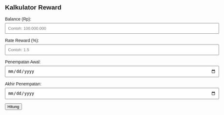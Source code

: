 <!DOCTYPE html>
<html lang="id">
<head>
  <meta charset="UTF-8">
  <title>Kalkulator Reward</title>
  <style>
    body { font-family: Arial, sans-serif; max-width: 700px; margin: auto; padding: 20px; }
    label { display: block; margin-top: 10px; }
    input, select { width: 100%; padding: 8px; margin-top: 5px; }
    .result { margin-top: 20px; background: #f0f0f0; padding: 15px; border-radius: 8px; }
  </style>
</head>
<body>
  <h2>Kalkulator Reward</h2>

  <label for="balance">Balance (Rp):</label>
  <input type="text" id="balance" placeholder="Contoh: 100.000.000">

  <label for="rate">Rate Reward (%):</label>
  <input type="number" id="rate" step="0.1" min="0.1" max="5" placeholder="Contoh: 1.5">

  <label for="start">Penempatan Awal:</label>
  <input type="date" id="start">

  <label for="end">Akhir Penempatan:</label>
  <input type="date" id="end">

  <button onclick="hitung()">Hitung</button>

  <div class="result" id="hasil" style="display:none">
    <p><strong>Jumlah Hari:</strong> <span id="hari"></span> hari</p>
    <p><strong>Reward:</strong> Rp <span id="reward"></span></p>
    <p><strong>Penalty (5%):</strong> Rp <span id="penalty"></span></p>
  </div>

  <script>
    function parseRupiah(str) {
      return parseFloat(str.replaceAll('.', '').replace(',', '.')) || 0;
    }

    function formatRupiah(angka) {
      return new Intl.NumberFormat('id-ID').format(angka);
    }

    function hitung() {
      const balanceInput = document.getElementById('balance').value;
      const rate = parseFloat(document.getElementById('rate').value) / 100;
      const startDate = new Date(document.getElementById('start').value);
      const endDate = new Date(document.getElementById('end').value);

      const balance = parseRupiah(balanceInput);

      if (isNaN(balance) || isNaN(rate) || !startDate || !endDate || endDate <= startDate) {
        alert("Pastikan semua input valid dan tanggal akhir setelah tanggal awal.");
        return;
      }

      const diffTime = endDate - startDate;
      const days = diffTime / (1000 * 60 * 60 * 24);

      const reward = balance * rate * (days / 365);
      const penalty = reward * 0.005;

      document.getElementById('hari').textContent = days;
      document.getElementById('reward').textContent = formatRupiah(reward.toFixed(2));
      document.getElementById('penalty').textContent = formatRupiah(penalty.toFixed(2));
      document.getElementById('hasil').style.display = 'block';
    }
  </script>
</body>
</html>
